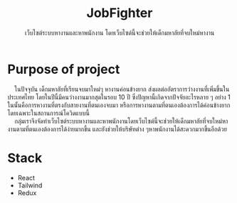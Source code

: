 <div align="center" >
    <div>
        <h1 color="red">JobFighter</h1>
        <span>เว็บไซต์ระบบหางานและหาพนักงาน โดยเว็บไซต์นี้จะช่วยให้เด็กมหาลัยที่จบใหม่หางาน</span>
    </div>
    <br/>
</div>

# Purpose of project

&nbsp;&nbsp;&nbsp; ในปัจจุบัน เด็กมหาลัยที่เรียนจบมาใหม่ๆ หางานค่อนข้างยาก ส่งผลต่ออัตราการว่างงานที่เพิ่มขึ้นในประเทศไทย โดยในปีนี้มีคนว่างงานมากสุดในรอบ 10 ปี 
ซึ่งปัญหานี้เกิดจากปัจจัยอะไรหลาย ๆ อย่าง 1 ในนั้นคือการหางานที่ตรงกับสายงานที่ตนเองจบมา หรือการหางานตามที่ตนเองต้องการได้ค่อนข้างยากโดยเฉพาะในสถานการณ์โควิดแบบนี้</br>
&nbsp;&nbsp;&nbsp; กลุ่มเราจึงจัดทำเว็บไซต์ระบบหางานและหาพนักงานโดยเว็บไซต์นี้จะช่วยให้เด็กมหาลัยที่จบใหม่หางานตามที่ตนเองต้องการได้ง่ายมากขึ้น และยังช่วยให้บริษัทต่าง ๆหาพนักงานได้สะดวกมากขึ้นอีกด้วย

# Stack
- React  
- Tailwind
- Redux


